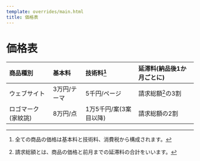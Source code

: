 ```yaml
---
template: overrides/main.html
title: 価格表
---
```

# 価格表

| 商品種別           | 基本料       | 技術料[^1]             | 延滞料(納品後1か月ごとに) |
| :----------------- | :----------- | :--------------------- | :------------------------ |
| ウェブサイト       | 3万円/テーマ | 5千円/ページ           | 請求総額[^2]の3割         |
| ロゴマーク(家紋誂) | 8万円/点     | 1万5千円/案(3案目以降) | 請求総額の2割             |

[^1]: 全ての商品の価格は基本料と技術料、消費税から構成されます。

[^2]: 請求総額とは、商品の価格と前月までの延滞料の合計をいいます。
